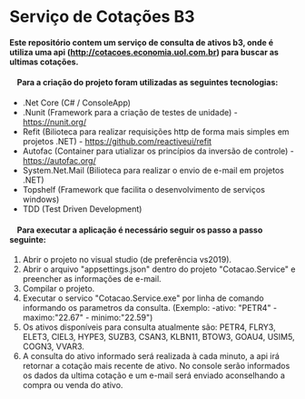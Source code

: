 # Serviço de Cotações B3

#### Este repositório contem um serviço de consulta de ativos b3, onde é utiliza uma api (http://cotacoes.economia.uol.com.br) para buscar as ultimas cotações.

#### _&nbsp;_ _&nbsp;_ Para a criação do projeto foram utilizadas as seguintes tecnologias:

- .Net Core (C# / ConsoleApp)
- .Nunit (Framework para a criação de testes de unidade) - https://nunit.org/
- Refit (Bilioteca para realizar requisições http de forma mais simples em projetos .NET) - https://github.com/reactiveui/refit
- Autofac (Container para utializar os princípios da inversão de controle) - https://autofac.org/
- System.Net.Mail (Bilioteca para realizar o envio de e-mail em projetos .NET)
- Topshelf (Framework que facilita o desenvolvimento de serviços windows)
- TDD (Test Driven Development)

#### _&nbsp;_ _&nbsp;_ Para executar a aplicação é necessário seguir os passo a passo seguinte:
  
1. Abrir o projeto no visual studio (de preferência vs2019).
2. Abrir o arquivo "appsettings.json" dentro do projeto "Cotacao.Service" e preencher as informações de e-mail.
3. Compilar o projeto.
4. Executar o servico "Cotacao.Service.exe" por linha de comando informando os parametros da consulta. (Exemplo: -ativo: "PETR4" -maximo:"22.67" - minimo:"22.59")
5. Os ativos disponíveis para consulta atualmente são: PETR4, FLRY3, ELET3, CIEL3, HYPE3, SUZB3, CSAN3, KLBN11, BTOW3, GOAU4, USIM5, COGN3, VVAR3.
6. A consulta do ativo informado será realizada à cada minuto, a api irá retornar a cotação mais recente de ativo. No console serão informados os dados da ultima cotação e um e-mail será enviado aconselhando a compra ou venda do ativo.
  




